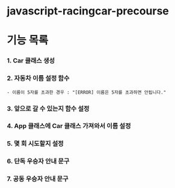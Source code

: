 # javascript-racingcar-precourse

# 기능 목록

### 1. Car 클래스 생성

### 2. 자동차 이름 설정 함수
    - 이름이 5자를 초과한 경우 : "[ERROR] 이름은 5자를 초과하면 안됩니다."

### 3. 앞으로 갈 수 있는지 함수 설정


### 4. App 클래스에 Car 클래스 가져와서 이름 설정


### 5. 몇 회 시도할지 설정


### 6. 단독 우승자 안내 문구


### 7. 공동 우승자 안내 문구